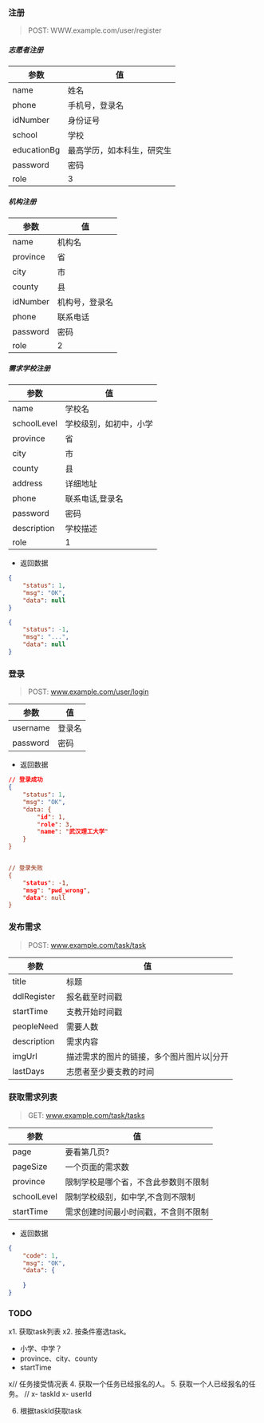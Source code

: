 ### 注册
> POST: WWW.example.com/user/register

##### 志愿者注册

| 参数 		| 值 	|
| ----------- | ------ |
| name		  | 姓名   | 
| phone		  | 手机号，登录名 |
| idNumber    | 身份证号 |
| school      | 学校   |
| educationBg | 最高学历，如本科生，研究生 |
| password    | 密码 |
| role		  | 3    |
##### 机构注册

| 参数	| 值 |
| ------ | ------- |
| name    | 机构名 |
| province | 省  |
| city     | 市  |
| county   | 县  | 
| idNumber | 机构号，登录名 |
| phone    | 联系电话 |
| password | 密码 |
| role 	| 2 |

##### 需求学校注册
| 参数 | 值 |
| ---- | --- |
| name | 学校名 |
| schoolLevel | 学校级别，如初中，小学 |
| province | 省  |
| city     | 市  |
| county   | 县  | 
| address | 详细地址 |
| phone    | 联系电话,登录名 |
| password | 密码 |
| description | 学校描述 |
| role | 1 | 

- 返回数据

``` json
{
	"status": 1,
    "msg": "OK",
    "data": null
}

{
	"status": -1,
    "msg": "...",
    "data": null
}

```
### 登录
> POST: www.example.com/user/login

| 参数 | 值 |
| --- | --- |
| username | 登录名 |
| password | 密码 |

- 返回数据

``` json
// 登录成功
{
	"status": 1,
    "msg": "OK",
    "data: {
    	"id": 1,
        "role": 3,
        "name": "武汉理工大学"
    }
}


// 登录失败
{
	"status": -1,
    "msg": "pwd_wrong",
    "data": null
}


```


### 发布需求
>POST: www.example.com/task/task

| 参数 | 值 |
| --- | --- |
| title | 标题 |
| ddlRegister | 报名截至时间戳 |
| startTime | 支教开始时间戳 | 
| peopleNeed | 需要人数 |
| description | 需求内容 |
| imgUrl | 描述需求的图片的链接，多个图片图片以&#124;分开 |
| lastDays | 志愿者至少要支教的时间 |

### 获取需求列表
>GET: www.example.com/task/tasks

| 参数 | 值 |
| ---- | --- |
| page | 要看第几页? |
| pageSize | 一个页面的需求数 |
| province | 限制学校是哪个省，不含此参数则不限制 |
| schoolLevel | 限制学校级别，如中学,不含则不限制 |
| startTime | 需求创建时间最小时间戳，不含则不限制 |

- 返回数据
``` json
{
	"code": 1,
    "msg": "OK",
    "data": {
    
    }
}
```
### TODO

x1. 获取task列表
x2. 按条件塞选task。
  - 小学、中学？
  - province、city、county
  - startTime 

x// 任务接受情况表
4. 获取一个任务已经报名的人。
5. 获取一个人已经报名的任务。
// 
 x- taskId
 x- userId


6. 根据taskId获取task
